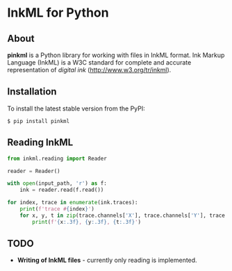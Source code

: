 # InkML for Python

## About

**pinkml** is a Python library for working with files in InkML format.
Ink Markup Language (InkML) is a W3C standard for complete and accurate representation of *digital ink*
(http://www.w3.org/tr/inkml).

## Installation

To install the latest stable version from the PyPI:

```shell script
$ pip install pinkml
```

## Reading InkML

```python
from inkml.reading import Reader

reader = Reader()

with open(input_path, 'r') as f:
    ink = reader.read(f.read())

for index, trace in enumerate(ink.traces):
    print(f'trace #{index}')
    for x, y, t in zip(trace.channels['X'], trace.channels['Y'], trace.channels['T']):
        print(f'{x:.3f}, {y:.3f}, {t:.3f}')
```

## TODO

* **Writing of InkML files** - currently only reading is implemented.

